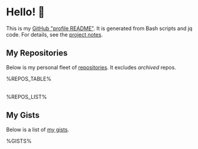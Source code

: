 # Hello! 👋

This is my [GitHub "profile README"](https://docs.github.com/en/free-pro-team@latest/github/setting-up-and-managing-your-github-profile/managing-your-profile-readme).
It is generated from Bash scripts and jq code. For details, see the [project notes](https://github.com/dgroomes/dgroomes/blob/main/README-2.md).


## My Repositories

Below is my personal fleet of [repositories](https://github.com/dgroomes?tab=repositories). It excludes *archived* repos.

<table>
%REPOS_TABLE%
</table>

%REPOS_LIST%


## My Gists

Below is a list of [my gists](https://gist.github.com/dgroomes).

%GISTS%
